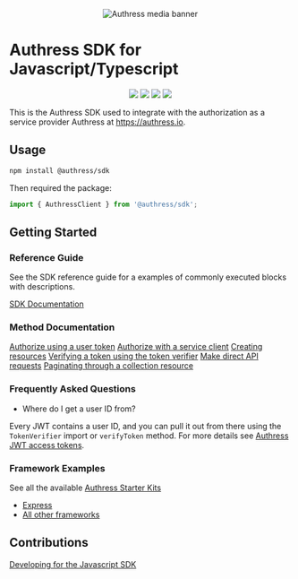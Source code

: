 <p align="center">
  <img src="https://authress.io/static/images/linkedin-banner.png" alt="Authress media banner">
</p>

# Authress SDK for Javascript/Typescript

<p align="center">
    <a href="https://www.npmjs.com/package/@authress/sdk" alt="Authress SDK on npm"><img src="https://badge.fury.io/js/@authress%2Fsdk.svg"></a>
    <a href="https://github.com/Authress/authress-sdk.js/actions/workflows/build.yml" alt="Build status"><img src="https://github.com/Authress/authress-sdk.js/actions/workflows/build.yml/badge.svg"></a>
    <a href="https://github.com/Authress/authress-sdk.js/blob/main/LICENSE" alt="Apache-2.0"><img src="https://img.shields.io/badge/License-Apache%202.0-blue.svg"></a>
    <a href="https://authress.io/community" alt="authress community"><img src="https://img.shields.io/badge/Community-Authress-fbaf0b.svg"></a>
</p>

This is the Authress SDK used to integrate with the authorization as a service provider Authress at https://authress.io.


## Usage

```sh
npm install @authress/sdk
```

Then required the package:
```js
import { AuthressClient } from '@authress/sdk';
```

## Getting Started

### Reference Guide

See the SDK reference guide for a examples of commonly executed blocks with descriptions.

<!-- Use absolute links, to support this link working from PackageManager-->
[SDK Documentation](https://github.com/Authress/authress-sdk.js/blob/main/docs/README.md)


### Method Documentation

<!-- Use absolute links, to support this link working from PackageManager-->
[Authorize using a user token](https://github.com/Authress/authress-sdk.js/blob/main/docs/methods.md#authorize-using-a-user-token)
[Authorize with a service client](https://github.com/Authress/authress-sdk.js/blob/main/docs/methods.md#authorize-with-a-service-client)
[Creating resources](https://github.com/Authress/authress-sdk.js/blob/main/docs/methods.md#creating-resources)
[Verifying a token using the token verifier](https://github.com/Authress/authress-sdk.js/blob/main/docs/methods.md#verifying-a-token-using-the-token-verifier)
[Make direct API requests](https://github.com/Authress/authress-sdk.js/blob/main/docs/methods.md#make-direct-api-requests)
[Paginating through a collection resource](https://github.com/Authress/authress-sdk.js/blob/main/docs/methods.md#paginating-through-a-collection-resource)

### Frequently Asked Questions
* Where do I get a user ID from?

Every JWT contains a user ID, and you can pull it out from there using the `TokenVerifier` import or `verifyToken` method. For more details see [Authress JWT access tokens](https://authress.io/knowledge-base/docs/authentication/validating-jwts#authress-user-ids-and-a-jwt-access-token-example).

### Framework Examples
See all the available [Authress Starter Kits](https://github.com/search?q=org%3AAuthress+starter-kit&type=repositories)

* [Express](https://github.com/Authress/express-starter-kit)
* [All other frameworks](https://github.com/search?q=org%3AAuthress+starter-kit&type=repositories)

## Contributions

<!-- Use absolute links, to support this link working from PackageManager-->

[Developing for the Javascript SDK](https://github.com/Authress/authress-sdk.js/blob/main/contributing.md)
